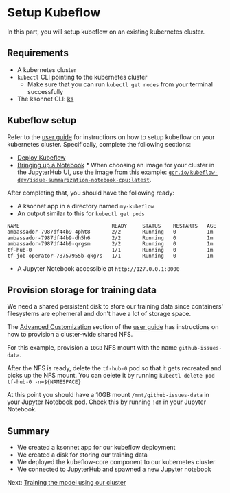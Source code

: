 # Setup Kubeflow

In this part, you will setup kubeflow on an existing kubernetes cluster.

## Requirements

*   A kubernetes cluster
*   `kubectl` CLI pointing to the kubernetes cluster
    *   Make sure that you can run `kubectl get nodes` from your terminal
        successfully
*   The ksonnet CLI: [ks](https://ksonnet.io/#get-started)

## Kubeflow setup

Refer to the [user
guide](https://github.com/kubeflow/kubeflow/blob/master/user_guide.md) for
instructions on how to setup kubeflow on your kubernetes cluster. Specifically,
complete the following sections:
*    [Deploy
Kubeflow](https://github.com/kubeflow/kubeflow/blob/master/user_guide.md#deploy-kubeflow)
*    [Bringing up a
Notebook](https://github.com/kubeflow/kubeflow/blob/master/user_guide.md#bringing-up-a-notebook)
    *    When choosing an image for your cluster in the JupyterHub UI, use the
image from this example:
[`gcr.io/kubeflow-dev/issue-summarization-notebook-cpu:latest`](https://github.com/kubeflow/examples/blob/master/github_issue_summarization/workflow/Dockerfile).

After completing that, you should have the following ready:

*   A ksonnet app in a directory named `my-kubeflow`
*   An output similar to this for `kubectl get pods`

```
NAME                              READY     STATUS    RESTARTS   AGE
ambassador-7987df44b9-4pht8       2/2       Running   0          1m
ambassador-7987df44b9-dh5h6       2/2       Running   0          1m
ambassador-7987df44b9-qrgsm       2/2       Running   0          1m
tf-hub-0                          1/1       Running   0          1m
tf-job-operator-78757955b-qkg7s   1/1       Running   0          1m
```

*   A Jupyter Notebook accessible at `http://127.0.0.1:8000`

## Provision storage for training data

We need a shared persistent disk to store our training data since containers'
filesystems are ephemeral and don't have a lot of storage space.

The [Advanced
Customization](https://github.com/kubeflow/kubeflow/blob/master/user_guide.md#advanced-customization)
section of the [user
guide](https://github.com/kubeflow/kubeflow/blob/master/user_guide.md) has
instructions on how to provision a cluster-wide shared NFS.

For this example, provision a `10GB` NFS mount with the name
`github-issues-data`.

After the NFS is ready, delete the `tf-hub-0` pod so that it gets recreated and
picks up the NFS mount. You can delete it by running `kubectl delete pod
tf-hub-0 -n=${NAMESPACE}`

At this point you should have a 10GB mount `/mnt/github-issues-data` in your
Jupyter Notebook pod. Check this by running `!df` in your Jupyter Notebook.

## Summary

*   We created a ksonnet app for our kubeflow deployment
*   We created a disk for storing our training data
*   We deployed the kubeflow-core component to our kubernetes cluster
*   We connected to JupyterHub and spawned a new Jupyter notebook

Next: [Training the model using our cluster](training_the_model.md)
